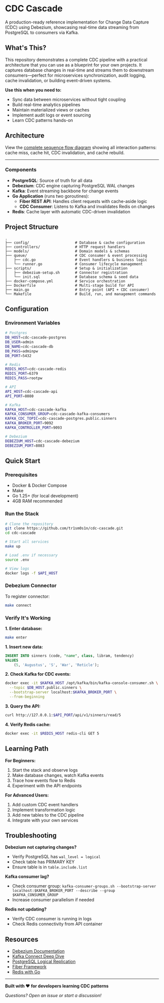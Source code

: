 # CDC Cascade

A production-ready reference implementation for Change Data Capture (CDC) using Debezium, showcasing real-time data streaming from PostgreSQL to consumers via Kafka.

## What's This?

This repository demonstrates a complete CDC pipeline with a practical architecture that you can use as a blueprint for your own projects. It captures database changes in real-time and streams them to downstream consumers—perfect for microservices synchronization, audit logging, cache invalidation, or building event-driven systems.

**Use this when you need to:**

- Sync data between microservices without tight coupling
- Build real-time analytics pipelines
- Maintain materialized views or caches
- Implement audit logs or event sourcing
- Learn CDC patterns hands-on

## Architecture

View the [complete sequence flow diagram](/sequence-flows.mmd) showing all interaction patterns: cache miss, cache hit, CDC invalidation, and cache rebuild.

---

### Components

- **PostgreSQL**: Source of truth for all data
- **Debezium**: CDC engine capturing PostgreSQL WAL changes
- **Kafka**: Event streaming backbone for change events
- **Go Application** (runs two goroutines):
  - **Fiber REST API**: Handles client requests with cache-aside logic
  - **CDC Consumer**: Listens to Kafka and invalidates Redis on changes
- **Redis**: Cache layer with automatic CDC-driven invalidation

## Project Structure

```
.
├── config/                     # Database & cache configuration
├── controllers/                # HTTP request handlers
├── models/                     # Domain models & schemas
├── queue/                      # CDC consumer & event processing
│   ├── cdc.go                  # Event handlers & business logic
│   └── runner.go               # Consumer lifecycle management
├── scripts/                    # Setup & initialization
│   ├── debezium-setup.sh       # Connector registration
│   └── init.sql                # Database schema & seed data
├── docker-compose.yml          # Service orchestration
├── Dockerfile                  # Multi-stage build for API
├── main.go                     # Entry point (API + CDC consumer)
└── Makefile                    # Build, run, and management commands
```

## Configuration

### Environment Variables

```sh
# Postgres
DB_HOST=cdc-cascade-postgres
DB_USER=admin
DB_NAME=cdc-cascade-db
DB_PASS=adminpw
DB_PORT=5432

# Redis
REDIS_HOST=cdc-cascade-redis
REDIS_PORT=6379
REDIS_PASS=rootpw

# API
API_HOST=cdc-cascade-api
API_PORT=8080

# Kafka
KAFKA_HOST=cdc-cascade-kafka
KAFKA_CONSUMER_GROUP=cdc-cascade-kafka-consumers
KAFKA_CDC_TOPIC=cdc-cascade-postgres.public.sinners
KAFKA_BROKER_PORT=9092
KAFKA_CONTROLLER_PORT=9093

# Debezium
DEBEZIUM_HOST=cdc-cascade-debezium
DEBEZIUM_PORT=8083
```

## Quick Start

### Prerequisites

- Docker & Docker Compose
- Make
- Go 1.25+ (for local development)
- 4GB RAM recommended

### Run the Stack

```bash
# Clone the repository
git clone https://github.com/tr1sm0s1n/cdc-cascade.git
cd cdc-cascade

# Start all services
make up

# Load .env if necessary
source .env

# View logs
docker logs -f $API_HOST
```

### Debezium Connector

To register connector:

```bash
make connect
```

### Verify It's Working

**1. Enter database:**

```bash
make enter
```

**1. Insert new data:**

```sql
INSERT INTO sinners (code, "name", class, libram, tendency)
VALUES
    (5, 'Augustus', 'S', 'War', 'Reticle');
```

**2. Check Kafka for CDC events:**

```bash
docker exec -it $KAFKA_HOST /opt/kafka/bin/kafka-console-consumer.sh \
  --topic $DB_HOST.public.sinners \
  --bootstrap-server localhost:$KAFKA_BROKER_PORT \
  --from-beginning
```

**3. Query the API:**

```bash
curl http://127.0.0.1:$API_PORT/api/v1/sinners/read/5
```

**4. Verify Redis cache:**

```bash
docker exec -it $REDIS_HOST redis-cli GET 5
```

## Learning Path

**For Beginners:**

1. Start the stack and observe logs
2. Make database changes, watch Kafka events
3. Trace how events flow to Redis
4. Experiment with the API endpoints

**For Advanced Users:**

1. Add custom CDC event handlers
2. Implement transformation logic
3. Add new tables to the CDC pipeline
4. Integrate with your own services

## Troubleshooting

**Debezium not capturing changes?**

- Verify PostgreSQL has `wal_level = logical`
- Check table has PRIMARY KEY
- Ensure table is in `table.include.list`

**Kafka consumer lag?**

- Check consumer group: `kafka-consumer-groups.sh --bootstrap-server localhost:$KAFKA_BROKER_PORT --describe --group $KAFKA_CONSUMER_GROUP`
- Increase consumer parallelism if needed

**Redis not updating?**

- Verify CDC consumer is running in logs
- Check Redis connectivity from API container

## Resources

- [Debezium Documentation](https://debezium.io/documentation/)
- [Kafka Connect Deep Dive](https://kafka.apache.org/documentation/#connect)
- [PostgreSQL Logical Replication](https://www.postgresql.org/docs/current/logical-replication.html)
- [Fiber Framework](https://docs.gofiber.io/)
- [Redis with Go](https://redis.io/docs/latest/integrate/go-redis/)

---

**Built with ❤️ for developers learning CDC patterns**

_Questions? Open an issue or start a discussion!_
